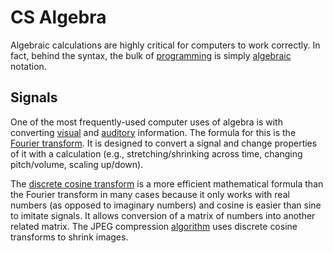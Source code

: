 
# CS Algebra

Algebraic calculations are highly critical for computers to work correctly. In fact, behind the syntax, the bulk of [programming](computers-programming-basics.md) is simply [algebraic](math-algebra.md) notation.

Signals
-------

One of the most frequently-used computer uses of algebra is with converting [visual](computer-screen.md) and [auditory](computers-speakersmic.md) information. The formula for this is the [Fourier transform](https://en.wikipedia.org/wiki/Fourier_transform). It is designed to convert a signal and change properties of it with a calculation (e.g., stretching/shrinking across time, changing pitch/volume, scaling up/down).

The [discrete cosine transform](https://en.wikipedia.org/wiki/Discrete_cosine_transform) is a more efficient mathematical formula than the Fourier transform in many cases because it only works with real numbers (as opposed to imaginary numbers) and cosine is easier than sine to imitate signals. It allows conversion of a matrix of numbers into another related matrix. The JPEG compression [algorithm](computers-programming-algorithms.md) uses discrete cosine transforms to shrink images.
